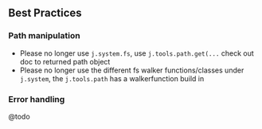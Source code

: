 ## Best Practices

### Path manipulation

- Please no longer use ```j.system.fs```, use ```j.tools.path.get(...``` check out doc to returned path object
- Please no longer use the different fs walker functions/classes under `j.system`, the `j.tools.path` has a walkerfunction build in


### Error handling

@todo

